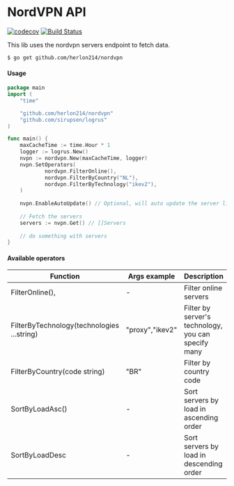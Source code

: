 # NordVPN API
[![codecov](https://codecov.io/gh/herlon214/nordvpn/branch/master/graph/badge.svg)](https://codecov.io/gh/herlon214/nordvpn)
[![Build Status](https://travis-ci.org/herlon214/nordvpn.svg?branch=master)](https://travis-ci.org/herlon214/nordvpn)

This lib uses the nordvpn servers endpoint to fetch data.
```shell script
$ go get github.com/herlon214/nordvpn
```

#### Usage
```go
package main
import (
    "time"

    "github.com/herlon214/nordvpn"
    "github.com/sirupsen/logrus"
)

func main() {
    maxCacheTime := time.Hour * 1
    logger := logrus.New()
    nvpn := nordvpn.New(maxCacheTime, logger)
    nvpn.SetOperators(
    		nordvpn.FilterOnline(),
    		nordvpn.FilterByCountry("NL"),
    		nordvpn.FilterByTechnology("ikev2"),
    )
    
    nvpn.EnableAutoUpdate() // Optional, will auto update the server list when the cache is expired
    
    // Fetch the servers
    servers := nvpn.Get() // []Servers
    
    // do something with servers
}
```

#### Available operators
|Function|Args example|Description|
|--------|----|-----------|
|FilterOnline(),|-|Filter online servers|
|FilterByTechnology(technologies ...string)|"proxy","ikev2"|Filter by server's technology, you can specify many|
|FilterByCountry(code string)|"BR"|Filter by country code|
|SortByLoadAsc()|-|Sort servers by load in ascending order|
|SortByLoadDesc|-|Sort servers by load in descending order|

